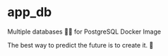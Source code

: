# app_db

Multiple databases 🐳🐳 for PostgreSQL Docker Image


<!-- INSPIRATIONAL_QUOTE_START -->
The best way to predict the future is to create it.
🐯
<!-- INSPIRATIONAL_QUOTE_END -->
